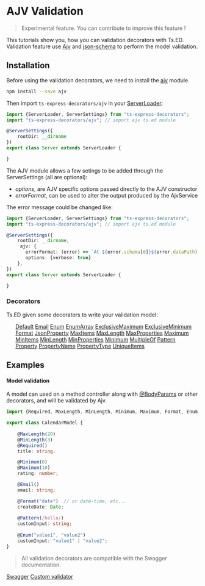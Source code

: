# AJV Validation
> Experimental feature. You can contribute to improve this feature !

This tutorials show you, how you can validation decorators with Ts.ED. Validation feature use [Ajv](https://github.com/epoberezkin/ajv)
 and [json-schema](http://json-schema.org/latest/json-schema-validation.html) to perform the model validation.

## Installation

Before using the validation decorators, we need to install the [ajv](https://www.npmjs.com/package/ajv) module.

```bash
npm install --save ajv
```

Then import `ts-express-decorators/ajv` in your [ServerLoader](api/common/server/serverloader.md):

```typescript
import {ServerLoader, ServerSettings} from "ts-express-decorators";
import "ts-express-decorators/ajv"; // import ajv ts.ed module

@ServerSettings({
    rootDir: __dirname
})
export class Server extends ServerLoader {

}
```

The AJV module allows a few setings to be added through the ServerSettings (all are optional):

* *options*, are AJV specific options passed directly to the AJV constructor
* *errorFormat*, can be used to alter the output produced by the AjvService

The error message could be changed like:

```typescript
import {ServerLoader, ServerSettings} from "ts-express-decorators";
import "ts-express-decorators/ajv"; // import ajv ts.ed module

@ServerSettings({
    rootDir: __dirname,
     ajv: {
       errorFormat: (error) => `At ${error.schema[0]}${error.dataPath}, value '${error.data}' ${error.message}`,
       options: {verbose: true}
    },
})
export class Server extends ServerLoader {

}
```


### Decorators

Ts.ED given some decorators to write your validation model:

<ul class="api-list" style="display: block;"><li class="api-item" data-symbol="common/jsonschema;Default;decorator;@;false;false;false;false" style="display: inline-block;"><a href="#/api/common/jsonschema/default" class="symbol-container deprecated symbol-type-decorator symbol-name-commonjsonschema-Default" title="Default"><span class="symbol decorator"></span>Default</a></li>
<li class="api-item" data-symbol="common/jsonschema;Email;decorator;@;false;false;false;false" style="display: inline-block;"><a href="#/api/common/jsonschema/email" class="symbol-container deprecated symbol-type-decorator symbol-name-commonjsonschema-Email" title="Email"><span class="symbol decorator"></span>Email</a></li>
<li class="api-item" data-symbol="common/jsonschema;Enum;decorator;@;false;false;false;false" style="display: inline-block;"><a href="#/api/common/jsonschema/enum" class="symbol-container deprecated symbol-type-decorator symbol-name-commonjsonschema-Enum" title="Enum"><span class="symbol decorator"></span>Enum</a></li>
<li class="api-item" data-symbol="common/jsonschema;EnumArray;decorator;@;false;false;false;false" style="display: inline-block;"><a href="#/api/common/jsonschema/enumArray" class="symbol-container deprecated symbol-type-decorator symbol-name-commonjsonschema-EnumArray" title="EnumArray"><span class="symbol decorator"></span>EnumArray</a></li>
<li class="api-item" data-symbol="common/jsonschema;ExclusiveMaximum;decorator;@;false;false;false;false" style="display: inline-block;"><a href="#/api/common/jsonschema/exclusivemaximum" class="symbol-container deprecated symbol-type-decorator symbol-name-commonjsonschema-ExclusiveMaximum" title="ExclusiveMaximum"><span class="symbol decorator"></span>ExclusiveMaximum</a></li>
<li class="api-item" data-symbol="common/jsonschema;ExclusiveMinimum;decorator;@;false;false;false;false" style="display: inline-block;"><a href="#/api/common/jsonschema/exclusiveminimum" class="symbol-container deprecated symbol-type-decorator symbol-name-commonjsonschema-ExclusiveMinimum" title="ExclusiveMinimum"><span class="symbol decorator"></span>ExclusiveMinimum</a></li>
<li class="api-item" data-symbol="common/jsonschema;Format;decorator;@;false;false;false;false" style="display: inline-block;"><a href="#/api/common/jsonschema/format" class="symbol-container deprecated symbol-type-decorator symbol-name-commonjsonschema-Format" title="Format"><span class="symbol decorator"></span>Format</a></li>
<li class="api-item" data-symbol="common/jsonschema;JsonProperty;decorator;@;false;false;false;false" style="display: inline-block;"><a href="#/api/common/jsonschema/jsonproperty" class="symbol-container deprecated symbol-type-decorator symbol-name-commonjsonschema-JsonProperty" title="JsonProperty"><span class="symbol decorator"></span>JsonProperty</a></li>
<li class="api-item" data-symbol="common/jsonschema;MaxItems;decorator;@;false;false;false;false" style="display: inline-block;"><a href="#/api/common/jsonschema/maxitems" class="symbol-container deprecated symbol-type-decorator symbol-name-commonjsonschema-MaxItems" title="MaxItems"><span class="symbol decorator"></span>MaxItems</a></li>
<li class="api-item" data-symbol="common/jsonschema;MaxLength;decorator;@;false;false;false;false" style="display: inline-block;"><a href="#/api/common/jsonschema/maxlength" class="symbol-container deprecated symbol-type-decorator symbol-name-commonjsonschema-MaxLength" title="MaxLength"><span class="symbol decorator"></span>MaxLength</a></li>
<li class="api-item" data-symbol="common/jsonschema;MaxProperties;decorator;@;false;false;false;false" style="display: inline-block;"><a href="#/api/common/jsonschema/maxproperties" class="symbol-container deprecated symbol-type-decorator symbol-name-commonjsonschema-MaxProperties" title="MaxProperties"><span class="symbol decorator"></span>MaxProperties</a></li>
<li class="api-item" data-symbol="common/jsonschema;Maximum;decorator;@;false;false;false;false" style="display: inline-block;"><a href="#/api/common/jsonschema/maximum" class="symbol-container deprecated symbol-type-decorator symbol-name-commonjsonschema-Maximum" title="Maximum"><span class="symbol decorator"></span>Maximum</a></li>
<li class="api-item" data-symbol="common/jsonschema;MinItems;decorator;@;false;false;false;false" style="display: inline-block;"><a href="#/api/common/jsonschema/minitems" class="symbol-container deprecated symbol-type-decorator symbol-name-commonjsonschema-MinItems" title="MinItems"><span class="symbol decorator"></span>MinItems</a></li>
<li class="api-item" data-symbol="common/jsonschema;MinLength;decorator;@;false;false;false;false" style="display: inline-block;"><a href="#/api/common/jsonschema/minlength" class="symbol-container deprecated symbol-type-decorator symbol-name-commonjsonschema-MinLength" title="MinLength"><span class="symbol decorator"></span>MinLength</a></li>
<li class="api-item" data-symbol="common/jsonschema;MinProperties;decorator;@;false;false;false;false" style="display: inline-block;"><a href="#/api/common/jsonschema/minproperties" class="symbol-container deprecated symbol-type-decorator symbol-name-commonjsonschema-MinProperties" title="MinProperties"><span class="symbol decorator"></span>MinProperties</a></li>
<li class="api-item" data-symbol="common/jsonschema;Minimum;decorator;@;false;false;false;false" style="display: inline-block;"><a href="#/api/common/jsonschema/minimum" class="symbol-container deprecated symbol-type-decorator symbol-name-commonjsonschema-Minimum" title="Minimum"><span class="symbol decorator"></span>Minimum</a></li>
<li class="api-item" data-symbol="common/jsonschema;MultipleOf;decorator;@;false;false;false;false" style="display: inline-block;"><a href="#/api/common/jsonschema/multipleof" class="symbol-container deprecated symbol-type-decorator symbol-name-commonjsonschema-MultipleOf" title="MultipleOf"><span class="symbol decorator"></span>MultipleOf</a></li>
<li class="api-item" data-symbol="common/jsonschema;Pattern;decorator;@;false;false;false;false" style="display: inline-block;"><a href="#/api/common/jsonschema/pattern" class="symbol-container deprecated symbol-type-decorator symbol-name-commonjsonschema-Pattern" title="Pattern"><span class="symbol decorator"></span>Pattern</a></li>
<li class="api-item" data-symbol="common/jsonschema;Property;decorator;@;false;false;false;false" style="display: inline-block;"><a href="#/api/common/jsonschema/property" class="symbol-container deprecated symbol-type-decorator symbol-name-commonjsonschema-Property" title="Property"><span class="symbol decorator"></span>Property</a></li>
<li class="api-item" data-symbol="common/jsonschema;PropertyName;decorator;@;false;false;false;false" style="display: inline-block;"><a href="#/api/common/jsonschema/propertyname" class="symbol-container deprecated symbol-type-decorator symbol-name-commonjsonschema-PropertyName" title="PropertyName"><span class="symbol decorator"></span>PropertyName</a></li>
<li class="api-item" data-symbol="common/jsonschema;PropertyType;decorator;@;false;false;false;false" style="display: inline-block;"><a href="#/api/common/jsonschema/propertytype" class="symbol-container deprecated symbol-type-decorator symbol-name-commonjsonschema-PropertyType" title="PropertyType"><span class="symbol decorator"></span>PropertyType</a></li>
<li class="api-item" data-symbol="common/jsonschema;UniqueItems;decorator;@;false;false;false;false" style="display: inline-block;"><a href="#/api/common/jsonschema/uniqueitems" class="symbol-container deprecated symbol-type-decorator symbol-name-commonjsonschema-UniqueItems" title="UniqueItems"><span class="symbol decorator"></span>UniqueItems</a></li>
</ul>
 
## Examples

#### Model validation

A model can used on a method controller along with [@BodyParams](api/common/filters/bodyparams.md) or other decorators, and will
be validated by Ajv.

```typescript
import {Required, MaxLength, MinLength, Minimum, Maximum, Format, Enum, Pattern, Email} from "ts-express-decorators";

export class CalendarModel {
    
    @MaxLength(20)
    @MinLength(3)
    @Required()
    title: string;

    @Minimum(0)
    @Maximum(10)
    rating: number;

    @Email()
    email: string;

    @Format("date")  // or date-time, etc...
    createDate: Date;
    
    @Pattern(/hello/)
    customInput: string;
    
    @Enum("value1", "value2")
    customInput: "value1" | "value2";
}
```

> All validation decorators are compatible with the Swagger documentation.

<div class="guide-links">
<a href="#/tutorials/swagger">Swagger</a>
<a href="#/tutorials/custom-validator">Custom validator</a>
</div>